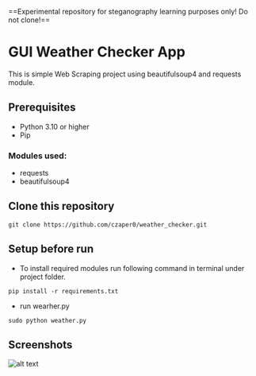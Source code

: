 ==Experimental repository for steganography learning purposes only! Do not clone!==

# GUI Weather Checker App

This is simple Web Scraping project using beautifulsoup4 and requests module.


## Prerequisites
- Python 3.10 or higher
- Pip

### Modules used:
- requests
- beautifulsoup4

## Clone this repository
```
git clone https://github.com/czaper0/weather_checker.git
```

## Setup before run
- To install required modules run following command in terminal under project folder.
```
pip install -r requirements.txt
```
- run wearher.py
```
sudo python weather.py
```

## Screenshots
![alt text](https://raw.githubusercontent.com/vedant416/weather-app-python/main/OUTPUT.PNG)
